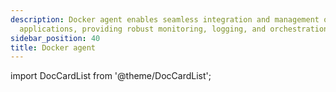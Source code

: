 ```yaml
---
description: Docker agent enables seamless integration and management of containerized
  applications, providing robust monitoring, logging, and orchestration capabilities.
sidebar_position: 40
title: Docker agent
---
```

import DocCardList from '@theme/DocCardList';

<DocCardList />
